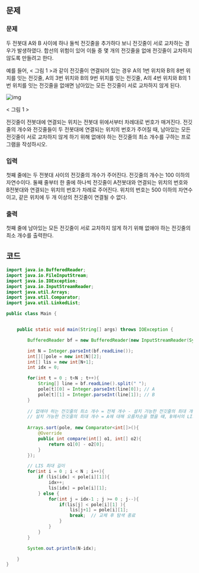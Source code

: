 ## 문제

### 문제

두 전봇대 A와 B 사이에 하나 둘씩 전깃줄을 추가하다 보니 전깃줄이 서로 교차하는 경우가 발생하였다. 합선의 위험이 있어 이들 중 몇 개의 전깃줄을 없애 전깃줄이 교차하지 않도록 만들려고 한다.

예를 들어, < 그림 1 >과 같이 전깃줄이 연결되어 있는 경우 A의 1번 위치와 B의 8번 위치를 잇는 전깃줄, A의 3번 위치와 B의 9번 위치를 잇는 전깃줄, A의 4번 위치와 B의 1번 위치를 잇는 전깃줄을 없애면 남아있는 모든 전깃줄이 서로 교차하지 않게 된다.

![img](https://upload.acmicpc.net/d90221dd-eb80-419f-bdfb-5dd4ebac23af/-/preview/)

< 그림 1 >

전깃줄이 전봇대에 연결되는 위치는 전봇대 위에서부터 차례대로 번호가 매겨진다. 전깃줄의 개수와 전깃줄들이 두 전봇대에 연결되는 위치의 번호가 주어질 때, 남아있는 모든 전깃줄이 서로 교차하지 않게 하기 위해 없애야 하는 전깃줄의 최소 개수를 구하는 프로그램을 작성하시오.

### 입력

첫째 줄에는 두 전봇대 사이의 전깃줄의 개수가 주어진다. 전깃줄의 개수는 100 이하의 자연수이다. 둘째 줄부터 한 줄에 하나씩 전깃줄이 A전봇대와 연결되는 위치의 번호와 B전봇대와 연결되는 위치의 번호가 차례로 주어진다. 위치의 번호는 500 이하의 자연수이고, 같은 위치에 두 개 이상의 전깃줄이 연결될 수 없다.

### 출력

첫째 줄에 남아있는 모든 전깃줄이 서로 교차하지 않게 하기 위해 없애야 하는 전깃줄의 최소 개수를 출력한다.



## 코드

```java
import java.io.BufferedReader;
import java.io.FileInputStream;
import java.io.IOException;
import java.io.InputStreamReader;
import java.util.Arrays;
import java.util.Comparator;
import java.util.LinkedList;

public class Main {


    public static void main(String[] args) throws IOException {

        BufferedReader bf = new BufferedReader(new InputStreamReader(System.in));

        int N = Integer.parseInt(bf.readLine());
        int[][]pole = new int[N][2];
        int[] lis = new int[N+1];
        int idx = 0;

        for(int t = 0 ; t<N ; t++){
            String[] line = bf.readLine().split(" ");
            pole[t][0] = Integer.parseInt(line[0]); // A
            pole[t][1] = Integer.parseInt(line[1]); // B
        }
        
        // 없애야 하는 전깃줄의 최소 개수 = 전체 개수 - 설치 가능한 전깃줄의 최대 개수
        // 설치 가능한 전깃줄의 최대 개수 = A에 대해 오름차순을 했을 떄, B에서의 LIS
        
        Arrays.sort(pole, new Comparator<int[]>(){
            @Override
            public int compare(int[] o1, int[] o2){
                return o1[0] - o2[0];
            }
        });

        // LIS 최대 길이
        for(int i = 0 ; i < N ; i++){
            if (lis[idx] < pole[i][1]){
                idx++;
                lis[idx] = pole[i][1];
            } else {
                for(int j = idx-1 ; j >= 0 ; j--){
                    if(lis[j] < pole[i][1] ){
                        lis[j+1] = pole[i][1];
                        break;	// 교체 후 탐색 종료
                    }
                }
            }
        }

        System.out.println(N-idx);

    }
}

```

